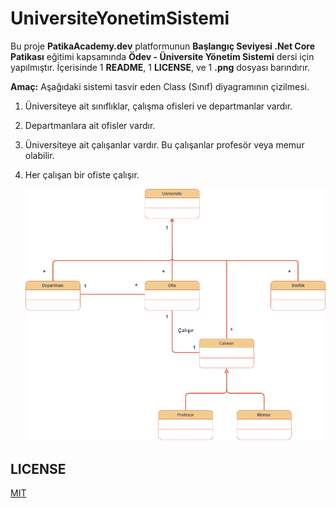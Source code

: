 # UniversiteYonetimSistemi
Bu proje **PatikaAcademy.dev** platformunun **Başlangıç Seviyesi .Net Core Patikası** eğitimi kapsamında **Ödev - Üniversite Yönetim Sistemi** dersi için yapılmıştır. İçerisinde 1 **README**, 1 **LICENSE**, ve 1 **.png** dosyası barındırır.

**Amaç:** Aşağıdaki sistemi tasvir eden Class (Sınıf) diyagramının çizilmesi.

1. Üniversiteye ait sınıflıklar, çalışma ofisleri ve departmanlar vardır.
2. Departmanlara ait ofisler vardır.
3. Üniversiteye ait çalışanlar vardır. Bu çalışanlar profesör veya memur olabilir.
4. Her çalışan bir ofiste çalışır.

   ![gorsel](Universite_Yonetim_Sistemi.png)

## LICENSE
[MIT](LICENSE)
